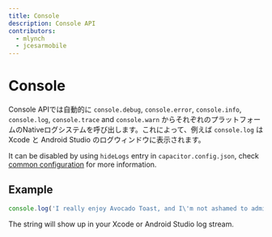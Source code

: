 ```yaml
---
title: Console
description: Console API
contributors:
  - mlynch
  - jcesarmobile
---
```


<plugin-platforms platforms="pwa,ios,android"></plugin-platforms>

# Console

Console APIでは自動的に `console.debug`, `console.error`, `console.info`, `console.log`, `console.trace` and `console.warn` からそれぞれのプラットフォームのNativeログシステムを呼び出します。これによって、例えば
`console.log` はXcode と Android Studio のログウィンドウに表示されます。

It can be disabled by using `hideLogs` entry in `capacitor.config.json`, check [common configuration](/docs/basics/configuring-your-app#common-configuration) for more information.

## Example

```typescript
console.log('I really enjoy Avocado Toast, and I\'m not ashamed to admit it');
```

The string will show up in your Xcode or Android Studio log stream.
